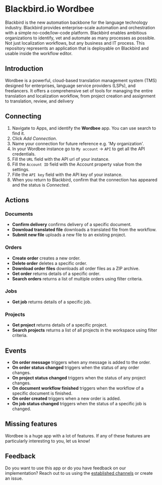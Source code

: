 
# Blackbird.io Wordbee

Blackbird is the new automation backbone for the language technology industry. Blackbird provides enterprise-scale automation and orchestration with a simple no-code/low-code platform. Blackbird enables ambitious organizations to identify, vet and automate as many processes as possible. Not just localization workflows, but any business and IT process. This repository represents an application that is deployable on Blackbird and usable inside the workflow editor.

## Introduction

<!-- begin docs -->

Wordbee is a powerful, cloud-based translation management system (TMS) designed for enterprises, language service providers (LSPs), and freelancers. It offers a comprehensive set of tools for managing the entire translation and localization workflow, from project creation and assignment to translation, review, and delivery

## Connecting

1.  Navigate to Apps, and identify the **Wordbee** app. You can use search to find it.
2.  Click _Add Connection_.
3.  Name your connection for future reference e.g. 'My organization'.
4. In your Wordbee instance go to `My account` -> `API` to get all the API credentials.
5.  Fill the `URL` field with the API url of your instance.
6. Fill the `Account ID` field with the Account property value from the settings.
7. Fille the `API key` field with the API key of your instance.
8.  When you return to Blackbird, confirm that the connection has appeared and the status is _Connected_.

## Actions

### Documents 

-   **Confirm delivery** confirms delivery of a specific document.
-   **Download translated file** downloads a translated file from the workflow.
-   **Submit new file** uploads a new file to an existing project.

### Orders

-   **Create order** creates a new order.
-   **Delete order** deletes a specific order.
-   **Download order files** downloads all order files as a ZIP archive.
-   **Get order** returns details of a specific order.
-   **Search orders** returns a list of multiple orders using filter criteria.

### Jobs

-   **Get job** returns details of a specific job.

### Projects

-   **Get project** returns details of a specific project.
-   **Search projects** returns a list of all projects in the workspace using filter criteria.

## Events

-   **On order message** triggers when any message is added to the order.
-   **On order status changed** triggers when the status of any order changes.
-   **On project status changed** triggers when the status of any project changes.
-   **On document workflow finished** triggers when the workflow of a specific document is finished.
-   **On order created** triggers when a new order is added.
-   **On job status changed** triggers when the status of a specific job is changed.

## Missing features

Wordbee is a huge app with a lot of features. If any of these features are particularly interesting to you, let us know!

## Feedback

Do you want to use this app or do you have feedback on our implementation? Reach out to us using the [established channels](https://www.blackbird.io/) or create an issue.

<!-- end docs -->

